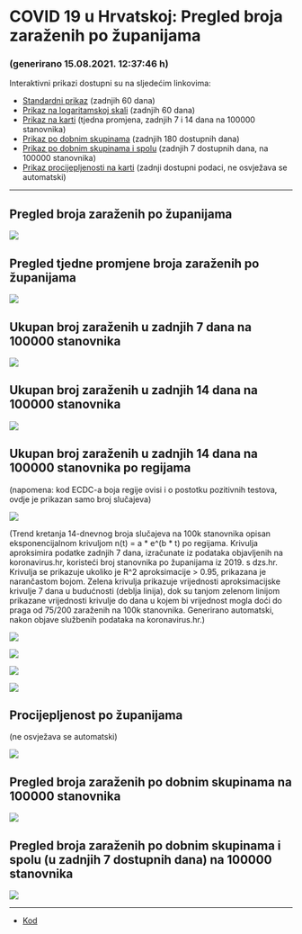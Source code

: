 # COVID 19 u Hrvatskoj: Pregled broja zaraženih po županijama

### (generirano 15.08.2021. 12:37:46 h)

Interaktivni prikazi dostupni su na sljedećim linkovima:

- [Standardni prikaz](html/index.html) (zadnjih 60 dana)
- [Prikaz na logaritamskoj skali](html/index_log.html) (zadnjih 60 dana)
- [Prikaz na karti](html/index_map.html) (tjedna promjena, zadnjih 7 i 14 dana na 100000 stanovnika)
- [Prikaz po dobnim skupinama](html/index_per_age.html) (zadnjih 180 dostupnih dana)
- [Prikaz po dobnim skupinama i spolu](html/index_pyramid.html) (zadnjih 7 dostupnih dana, na 100000 stanovnika)
- [Prikaz procijepljenosti na karti](html/index_vaccination.html) (zadnji dostupni podaci, ne osvježava se automatski)

-----

## Pregled broja zaraženih po županijama

![](img/2021_08_14_line_plots.png)

## Pregled tjedne promjene broja zaraženih po županijama

![](img/2021_08_14_map.png)

## Ukupan broj zaraženih u zadnjih 7 dana na 100000 stanovnika

![](img/2021_08_14_map_7_day_per_100k.png)

## Ukupan broj zaraženih u zadnjih 14 dana na 100000 stanovnika

![](img/2021_08_14_map_14_day_per_100k.png)

## Ukupan broj zaraženih u zadnjih 14 dana na 100000 stanovnika po regijama

(napomena: kod ECDC-a boja regije ovisi i o postotku pozitivnih testova, ovdje je prikazan samo broj slučajeva)

![](img/2021_08_14_map_14_day_per_100k_region.png)

(Trend kretanja 14-dnevnog broja slučajeva na 100k stanovnika opisan eksponencijalnom krivuljom n(t) = a * e^(b * t) po regijama. Krivulja aproksimira podatke zadnjih 7 dana, izračunate iz podataka objavljenih na koronavirus.hr, koristeći broj stanovnika po županijama iz 2019. s dzs.hr. Krivulja se prikazuje ukoliko je R^2 aproksimacije > 0.95, prikazana je narančastom bojom. Zelena krivulja prikazuje vrijednosti aproksimacijske krivulje 7 dana u budućnosti (deblja linija), dok su tanjom zelenom linijom prikazane vrijednosti krivulje do dana u kojem bi vrijednost mogla doći do praga od 75/200 zaraženih na 100k stanovnika. Generirano automatski, nakon objave službenih podataka na koronavirus.hr.)

![](img/2021_08_14_current_Jadranska_Hrvatska.png)

![](img/2021_08_14_current_Panonska_Hrvatska.png)

![](img/2021_08_14_current_Grad_Zagreb.png)

![](img/2021_08_14_current_Sjeverna_Hrvatska.png)

## Procijepljenost po županijama

(ne osvježava se automatski)

![](img/2021_08_14_vaccination.png)

## Pregled broja zaraženih po dobnim skupinama na 100000 stanovnika

![](img/2021_08_14_per_age_group.png)

## Pregled broja zaraženih po dobnim skupinama i spolu (u zadnjih 7 dostupnih dana) na 100000 stanovnika

![](img/2021_08_14_pyramid.png)

-----

- [Kod](https://github.com/ppalasek/covid_plots_croatia)

